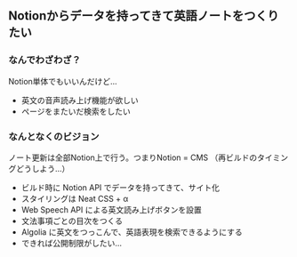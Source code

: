 ## Notionからデータを持ってきて英語ノートをつくりたい

### なんでわざわざ？

Notion単体でもいいんだけど…

- 英文の音声読み上げ機能が欲しい
- ページをまたいだ検索をしたい

### なんとなくのビジョン

ノート更新は全部Notion上で行う。つまりNotion = CMS
（再ビルドのタイミングどうしよう…）

- ビルド時に Notion API でデータを持ってきて、サイト化
- スタイリングは Neat CSS + α
- Web Speech API による英文読み上げボタンを設置
- 文法事項ごとの目次をつくる
- Algolia に英文をつっこんで、英語表現を検索できるようにする
- できれば公開制限がしたい…
